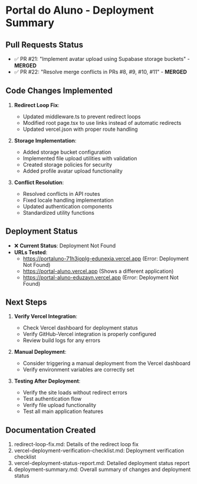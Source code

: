 # Portal do Aluno - Deployment Summary

## Pull Requests Status
- ✅ PR #21: "Implement avatar upload using Supabase storage buckets" - **MERGED**
- ✅ PR #22: "Resolve merge conflicts in PRs #8, #9, #10, #11" - **MERGED**

## Code Changes Implemented
1. **Redirect Loop Fix**:
   - Updated middleware.ts to prevent redirect loops
   - Modified root page.tsx to use links instead of automatic redirects
   - Updated vercel.json with proper route handling

2. **Storage Implementation**:
   - Added storage bucket configuration
   - Implemented file upload utilities with validation
   - Created storage policies for security
   - Added profile avatar upload functionality

3. **Conflict Resolution**:
   - Resolved conflicts in API routes
   - Fixed locale handling implementation
   - Updated authentication components
   - Standardized utility functions

## Deployment Status
- ❌ **Current Status**: Deployment Not Found
- **URLs Tested**:
  - https://portaluno-71h3joplg-edunexia.vercel.app (Error: Deployment Not Found)
  - https://portal-aluno.vercel.app (Shows a different application)
  - https://portal-aluno-eduzayn.vercel.app (Error: Deployment Not Found)

## Next Steps
1. **Verify Vercel Integration**:
   - Check Vercel dashboard for deployment status
   - Verify GitHub-Vercel integration is properly configured
   - Review build logs for any errors

2. **Manual Deployment**:
   - Consider triggering a manual deployment from the Vercel dashboard
   - Verify environment variables are correctly set

3. **Testing After Deployment**:
   - Verify the site loads without redirect errors
   - Test authentication flow
   - Verify file upload functionality
   - Test all main application features

## Documentation Created
1. redirect-loop-fix.md: Details of the redirect loop fix
2. vercel-deployment-verification-checklist.md: Deployment verification checklist
3. vercel-deployment-status-report.md: Detailed deployment status report
4. deployment-summary.md: Overall summary of changes and deployment status
